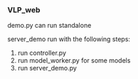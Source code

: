 ### VLP_web

demo.py can run standalone

server_demo run with the following steps:
1. run controller.py
2. run model_worker.py for some models
3. run server_demo.py
